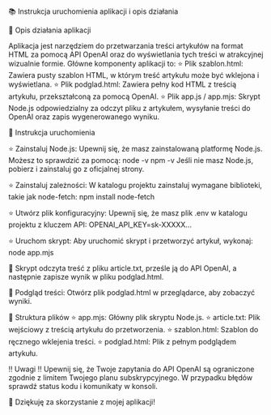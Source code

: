 📚 Instrukcja uruchomienia aplikacji i opis działania


🎯 Opis działania aplikacji

Aplikacja jest narzędziem do przetwarzania treści artykułów na format HTML za pomocą API OpenAI oraz do wyświetlania tych treści w atrakcyjnej wizualnie formie. Główne komponenty aplikacji to:
⭐️ Plik szablon.html: Zawiera pusty szablon HTML, w którym treść artykułu może być wklejona i wyświetlana.
⭐️ Plik podglad.html: Zawiera pełny kod HTML z treścią artykułu, przekształconą za pomocą OpenAI.
⭐️ Plik app.js / app.mjs: Skrypt Node.js odpowiedzialny za odczyt pliku z artykułem, wysyłanie treści do OpenAI oraz zapis wygenerowanego wyniku.


🎯 Instrukcja uruchomienia

⭐️ Zainstaluj Node.js:
Upewnij się, że masz zainstalowaną platformę Node.js. Możesz to sprawdzić za pomocą:
node -v
npm -v
Jeśli nie masz Node.js, pobierz i zainstaluj go z oficjalnej strony.

⭐️ Zainstaluj zależności:
W katalogu projektu zainstaluj wymagane biblioteki, takie jak node-fetch:
npm install node-fetch

⭐️ Utwórz plik konfiguracyjny:
Upewnij się, że masz plik .env w katalogu projektu z kluczem API:
OPENAI_API_KEY=sk-XXXXX...

⭐️ Uruchom skrypt:
Aby uruchomić skrypt i przetworzyć artykuł, wykonaj:
node app.mjs

🌿 Skrypt odczyta treść z pliku article.txt, prześle ją do API OpenAI, a następnie zapisze wynik w pliku podglad.html.


🎯 Podgląd treści:
Otwórz plik podglad.html w przeglądarce, aby zobaczyć wyniki.

🎯 Struktura plików
⭐️ app.mjs: Główny plik skryptu Node.js.
⭐️ article.txt: Plik wejściowy z treścią artykułu do przetworzenia.
⭐️ szablon.html: Szablon do ręcznego wklejenia treści.
⭐️ podglad.html: Plik z pełnym podglądem artykułu.


‼️ Uwagi ‼️
Upewnij się, że Twoje zapytania do API OpenAI są ograniczone zgodnie z limitem Twojego planu subskrypcyjnego.
W przypadku błędów sprawdź status kodu i komunikaty w konsoli.

🚀 Dziękuję za skorzystanie z mojej aplikacji!
